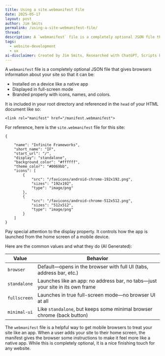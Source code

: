 ```yaml
---
title: Using a site.webmanifest File
date: 2025-05-17
layout: post
author: Jim Smits
permalink: /using-a-site-webmanifest-file/
thread: 
description: A `webmanifest` file is a completely optional JSON file that gives browsers information about your site.
tags:
  - website-development
  - ux
ai-disclaimer: Created by Jim Smits, Researched with ChatGPT, Scripts by ChatGPT.
---
```


A `webmanifest` file is a completely optional JSON file that gives browsers information about your site so that it can be: 
- Installed on a device like a native app
- Displayed in full-screen mode 
- Branded properly with icons, names, and colors.

It is included in your root directory and referenced in the `head` of your HTML document like so: 
```
<link rel="manifest" href="/manifest.webmanifest">
```

For reference, here is the `site.webmanifest` file for this site:

```
{

    "name": "Infinite Frameworks",
    "short_name": "IF",
    "start_url": "/",
    "display": "standalone",
    "background_color": "#ffffff",
    "theme_color": "#0069bb",
    "icons": [
        {
            "src": "/favicons/android-chrome-192x192.png",
            "sizes": "192x192",
            "type": "image/png"
        },
        {
            "src": "/favicons/android-chrome-512x512.png",
            "sizes": "512x512",
            "type": "image/png"
        }
    ]
}
```

Pay special attention to the display property.  It controls how the app is launched from the home screen of a mobile device.  

Here are the common values and what they do (AI Generated):

|Value|Behavior|
|---|---|
|`browser`|Default—opens in the browser with full UI (tabs, address bar, etc.)|
|`standalone`|Launches like an app: no address bar, no tabs—just your site in its own frame|
|`fullscreen`|Launches in true full-screen mode—no browser UI at all|
|`minimal-ui`|Like `standalone`, but keeps some minimal browser chrome (back button)|

The `webmanifest` file is a helpful way to get mobile browsers to treat your site like an app. When a user adds your site to their home screen, the manifest gives the browser some instructions to make it feel more like a native app.  While this is completely optional, it is a nice finishing touch for any website.